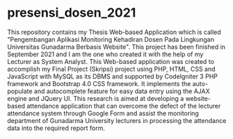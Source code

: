 # presensi_dosen_2021
This repository contains my Thesis Web-based Application which is called "Pengembangan Aplikasi Monitoring Kehadiran Dosen Pada Lingkungan Universitas Gunadarma Berbasis Website". This project has been finished in September 2021 and I am the one who created it with the help of my Lecturer as System Analyst.
This Web-based application was created to accomplish my Final Project (Skripsi) project using PHP, HTML, CSS and JavaScript with MySQL as its DBMS and supported by CodeIgniter 3 PHP framework and Bootstrap 4.0 CSS framework. It implements the auto-populate and autocomplete feature for easy data entry using the AJAX engine and JQuery UI. This research is aimed at developing a website-based attendance application that can overcome the defect of the lecturer attendance system through Google Form and assist the monitoring department of Gunadarma University lecturers in processing the attendance data into the required report form.
